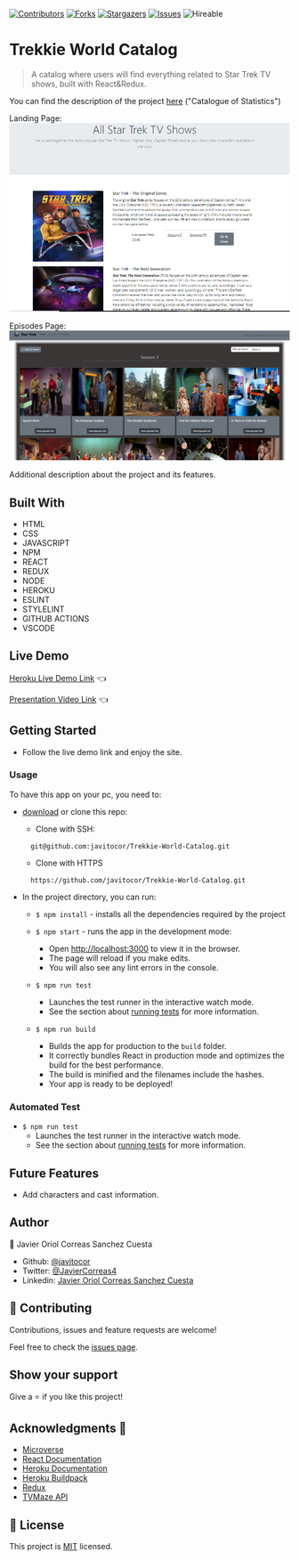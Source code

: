<!--
*** Thanks for checking out this README Template. If you have a suggestion that would
*** make this better, please fork the repo and create a pull request or simply open
*** an issue with the tag "enhancement".
*** Thanks again! Now go create something AMAZING! :D
-->

<!-- PROJECT SHIELDS -->
<!--
*** I'm using markdown "reference style" links for readability.
*** Reference links are enclosed in brackets [ ] instead of parentheses ( ).
*** See the bottom of this document for the declaration of the reference variables
*** for contributors-url, forks-url, etc. This is an optional, concise syntax you may use.
*** https://www.markdownguide.org/basic-syntax/#reference-style-links
-->
[![Contributors][contributors-shield]][contributors-url] 
[![Forks][forks-shield]][forks-url] 
[![Stargazers][stars-shield]][stars-url] 
[![Issues][issues-shield]][issues-url] 
![Hireable](https://cdn.rawgit.com/hiendv/hireable/master/styles/default/yes.svg) 

# Trekkie World Catalog

>  A catalog where users will find everything related to Star Trek TV shows, built with React&Redux.

You can find the description of the project [here](https://www.notion.so/Catalogue-of-Statistics-72446e7fa33c403a9b6a0bc1de5c6cf5) ("Catalogue of Statistics")


Landing Page:
![screenshot](./src/assets/screenshot.png)

Episodes Page: 
![screenshot](./src/assets/screenshot1.png)

Additional description about the project and its features.

## Built With

- HTML 
- CSS
- JAVASCRIPT
- NPM
- REACT
- REDUX
- NODE
- HEROKU
- ESLINT
- STYLELINT
- GITHUB ACTIONS
- VSCODE

## Live Demo

[Heroku Live Demo Link](https://trekkieworld.herokuapp.com/) :point_left:

[Presentation Video Link](https://www.loom.com/share/a862f325acdd4e3c88b6d0e8f24461b1) :point_left:

## Getting Started
- Follow the live demo link and enjoy the site.

### Usage
To have this app on your pc, you need to:
* [download](https://github.com/javitocor/Trekkie-World-Catalog/archive/development.zip) or clone this repo:
  - Clone with SSH:
  ```
    git@github.com:javitocor/Trekkie-World-Catalog.git
  ```
  - Clone with HTTPS
  ```
    https://github.com/javitocor/Trekkie-World-Catalog.git
  ```

* In the project directory, you can run:

  - `$ npm install` - installs all the dependencies required by the project

  - `$ npm start` - runs the app in the development mode:
    - Open [http://localhost:3000](http://localhost:3000) to view it in the browser.
    - The page will reload if you make edits.
    - You will also see any lint errors in the console.

  - `$ npm run test`
    - Launches the test runner in the interactive watch mode.
    - See the section about [running tests](https://facebook.github.io/create-react-app/docs/running-tests) for more information.

  - `$ npm run build`
    - Builds the app for production to the `build` folder.
    - It correctly bundles React in production mode and optimizes the build for the best performance.
    - The build is minified and the filenames include the hashes.
    - Your app is ready to be deployed!

### Automated Test
 - `$ npm run test`
    - Launches the test runner in the interactive watch mode.<br />
    - See the section about [running tests](https://facebook.github.io/create-react-app/docs/running-tests) for more information.

## Future Features
- Add characters and cast information.

## Author

👤 Javier Oriol Correas Sanchez Cuesta 
- Github: [@javitocor](https://github.com/javitocor) 
- Twitter: [@JavierCorreas4](https://twitter.com/JavierCorreas4) 
- Linkedin: [Javier Oriol Correas Sanchez Cuesta](https://www.linkedin.com/in/javier-correas-sanchez-cuesta-15289482/) 

## 🤝 Contributing

Contributions, issues and feature requests are welcome!

Feel free to check the [issues page](https://github.com/javitocor/Trekkie-World-Catalog/issues).

## Show your support

Give a ⭐️ if you like this project!

## Acknowledgments 🚀

- [Microverse](https://www.microverse.org/)
- [React Documentation](https://reactjs.org/docs/getting-started.html)
- [Heroku Documentation](https://devcenter.heroku.com/)
- [Heroku Buildpack](https://github.com/mars/create-react-app-buildpack#user-content-requires)
- [Redux](https://redux.js.org/)
- [TVMaze API](http://www.tvmaze.com/api)

## 📝 License

This project is [MIT](lic.url) licensed.

<!-- MARKDOWN LINKS & IMAGES -->
<!-- https://www.markdownguide.org/basic-syntax/#reference-style-links -->
[contributors-shield]: https://img.shields.io/github/contributors/javitocor/Trekkie-World-Catalog.svg?style=flat-square
[contributors-url]: https://github.com/javitocor/Trekkie-World-Catalog/graphs/contributors
[forks-shield]: https://img.shields.io/github/forks/javitocor/Trekkie-World-Catalog.svg?style=flat-square
[forks-url]: https://github.com/javitocor/Trekkie-World-Catalog/network/members
[stars-shield]: https://img.shields.io/github/stars/javitocor/Trekkie-World-Catalog.svg?style=flat-square
[stars-url]: https://github.com/javitocor/Trekkie-World-Catalog/stargazers
[issues-shield]: https://img.shields.io/github/issues/javitocor/Trekkie-World-Catalog.svg?style=flat-square
[issues-url]: https://github.com/javitocor/Trekkie-World-Catalog/issues